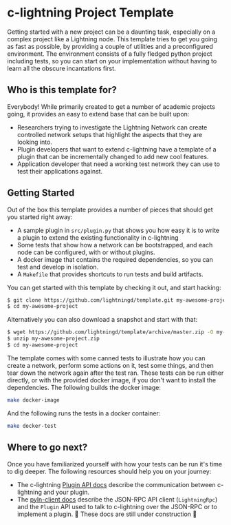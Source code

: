 # c-lightning Project Template

Getting started with a new project can be a daunting task, especially on a
complex project like a Lightning node. This template tries to get you going as
fast as possible, by providing a couple of utilities and a preconfigured
environment. The environment consists of a fully fledged python project
including tests, so you can start on your implementation without having to
learn all the obscure incantations first.

## Who is this template for?

Everybody! While primarily created to get a number of academic projects going,
it provides an easy to extend base that can be built upon:

 - Researchers trying to investigate the Lightning Network can create
   controlled network setups that highlight the aspects that they are looking
   into.
 - Plugin developers that want to extend c-lightning have a template of a
   plugin that can be incrementally changed to add new cool features.
 - Application developer that need a working test network they can use to test
   their applications against.

## Getting Started

Out of the box this template provides a number of pieces that should get you
started right away:

 - A sample plugin in `src/plugin.py` that shows you how easy it is to write a
   plugin to extend the existing functionality in c-lightning
 - Some tests that show how a network can be bootstrapped, and each node can
   be configured, with or without plugins.
 - A docker image that contains the required dependencies, so you can test and
   develop in isolation.
 - A `Makefile` that provides shortcuts to run tests and build artifacts.

You can get started with this template by checking it out, and start hacking:

```bash
$ git clone https://github.com/lightningd/template.git my-awesome-project
$ cd my-awesome-project
```

Alternatively you can also download a snapshot and start with that:

```bash
$ wget https://github.com/lightningd/template/archive/master.zip -O my-awesome-project.zip
$ unzip my-awesome-project.zip
$ cd my-awesome-project
```

The template comes with some canned tests to illustrate how you can create a
network, perform some actions on it, test some things, and then tear down the
network again after the test ran. These tests can be run either directly, or
with the provided docker image, if you don't want to install the
dependencies. The following builds the docker image:

```bash
make docker-image
```

And the following runs the tests in a docker container:

```bash
make docker-test
```

## Where to go next?

Once you have familiarized yourself with how your tests can be run it's time
to dig deeper. The following resources should help you on your journey:

 - The c-lightning [Plugin API docs][plugin-docs] describe the communication
   between c-lightning and your plugin.
 - The [pyln-client docs][pyln-client-docs] describe the JSON-RPC API client
   (`LightningRpc`) and the `Plugin` API used to talk to c-lightning over the
   JSON-RPC or to implement a plugin. 🚧 These docs are still under
   construction 🚧
 
 
[plugin-docs]: https://lightning.readthedocs.io/PLUGINS.html
[pyln-client-docs]: https://pyln-client.readthedocs.io/en/pyln/api.html
